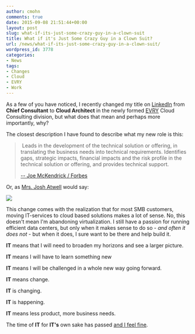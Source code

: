 ```yaml
---
author: cmohn
comments: true
date: 2015-09-08 21:51:44+00:00
layout: post
slug: what-if-its-just-some-crazy-guy-in-a-clown-suit
title: What if it's Just Some Crazy Guy in a Clown Suit?
url: /news/what-if-its-just-some-crazy-guy-in-a-clown-suit/
wordpress_id: 3778
categories:
- News
tags:
- Changes
- Cloud
- EVRY
- Work
---
```


As a few of you have noticed, I recently changed my title on [LinkedIn](https://no.linkedin.com/in/christianmohn) from **Chief Consultant** to **Cloud Architect** in the newly formed [EVRY](http://evry.no) Cloud Consulting division, but what does that mean and perhaps more importantly, why?

The closest description I have found to describe what my new role is this:

<!--more-->


<blockquote> Leads in the development of the technical solution or offering, in translating the business needs into technical requirements. Identifies gaps, strategic impacts, financial impacts and the risk profile in the technical solution or offering, and provides technical support.

[
-- Joe McKendrick / Forbes](http://www.forbes.com/sites/joemckendrick/2013/01/28/5-skills-that-should-be-part-of-every-cloud-job-description/)</blockquote>



Or, as [Mrs. Josh Atwell](https://twitter.com/josh_atwell/status/640206974236393474) would say:

![](https://pbs.twimg.com/media/COJ42WaWcAAl8mD.jpg)

This change comes with the realization that for most SMB customers, moving IT-services to cloud based solutions makes a lot of sense. No, this doesn't mean I'm abandoning virtualization. I still have a passion for running efficient data centers, but only when it makes sense to do so - _and often it does not_ - but when it does, I sure want to be there and help build it.

**IT** means that I will need to broaden my horizons and see a larger picture.

**IT** means I will have to learn something new

**IT** means I will be challenged in a whole new way going forward.

**IT** means change.

**IT** is changing.

**IT** is happening.

**IT** means less product, more business needs.

The time of **IT** for **IT's** own sake has passed [and I feel fine](https://www.youtube.com/watch?v=Z0GFRcFm-aY).
